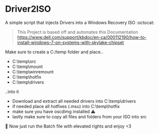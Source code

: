 # Driver2ISO
A simple script that injects Drivers into a Windows Recovery ISO :octocat:

> This Project is based off and automates this Documentation
https://www.dell.com/support/kbdoc/en-ca/000112190/how-to-install-windows-7-on-systems-with-skylake-chipset

Make sure to create a C:/temp folder and place..

- C:\temp\src
- C:\temp\mount
- C:\temp\winremount
- C:\temp\hotfix
- C:\temp\drivers

..into it 
- Download and extract all needed drivers into C:\temp\drivers
- if needed place all hotfixes (.msu) into C:\temp\hotfix
- make sure you have oscdimg installed :warning:
- lastly make sure to copy all files and folders from your ISO into src 

:tulip: Now just run the Batch file with elevated rights and enjoy <3





